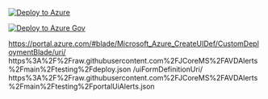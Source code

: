 [![Deploy to Azure](https://aka.ms/deploytoazurebutton)](https://portal.azure.com/#blade/Microsoft_Azure_CreateUIDef/CustomDeploymentBlade/uri/https%3A%2F%2Fraw.githubusercontent.com%2FJCoreMS%2FAVDAlerts%2Fmain%2Ftesting%2Fdeploy.json/uiFormDefinitionUri/https%3A%2F%2Fraw.githubusercontent.com%2FJCoreMS%2FAVDAlerts%2Fmain%2Ftesting%2FportalUiAlerts.json) 

[![Deploy to Azure Gov](https://aka.ms/deploytoazuregovbutton)](https://portal.azure.us/#blade/Microsoft_Azure_CreateUIDef/CustomDeploymentBlade/uri/https%3A%2F%2Fraw.githubusercontent.com%2FJCoreMS%2FAVDAlerts%2Fmain%2Ftesting%2Fdeploy.json/uiFormDefinitionUri/https%3A%2F%2Fraw.githubusercontent.com%2FJCoreMS%2FAVDAlerts%2Fmain%2Ftesting%2FportalUiAlerts.json) 


https://portal.azure.com/#blade/Microsoft_Azure_CreateUIDef/CustomDeploymentBlade/uri/
https%3A%2F%2Fraw.githubusercontent.com%2FJCoreMS%2FAVDAlerts%2Fmain%2Ftesting%2Fdeploy.json
/uiFormDefinitionUri/
https%3A%2F%2Fraw.githubusercontent.com%2FJCoreMS%2FAVDAlerts%2Fmain%2Ftesting%2FportalUiAlerts.json



